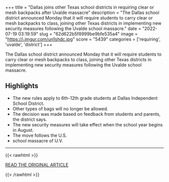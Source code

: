 +++
title = "Dallas joins other Texas school districts in requiring clear or mesh backpacks after Uvalde massacre"
description = "The Dallas school district announced Monday that it will require students to carry clear or mesh backpacks to class, joining other Texas districts in implementing new security measures following the Uvalde school massacre."
date = "2022-07-19 03:19:59"
slug = "62d622b5f8999be9bfe535a4"
image = "https://i.imgur.com/un1shdc.jpg"
score = "5439"
categories = ['requiring', 'uvalde', 'district']
+++

The Dallas school district announced Monday that it will require students to carry clear or mesh backpacks to class, joining other Texas districts in implementing new security measures following the Uvalde school massacre.

## Highlights

- The new rules apply to 6th-12th grade students at Dallas Independent School District.
- Other types of bags will no longer be allowed.
- The decision was made based on feedback from students and parents, the district says.
- The new security measures will take effect when the school year begins in August.
- The move follows the U.S.
- school massacre of U.V.

---

{{< rawhtml >}}
  <p class="article-category">
    <a target="_blank" href="https://www.cnn.com/2022/07/18/us/dallas-school-district-requires-clear-backpacks/index.html">READ THE ORIGINAL ARTICLE</a>
  </p>
{{< /rawhtml >}}
